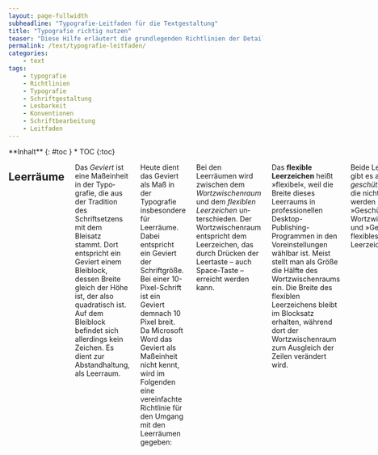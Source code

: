 ```yaml
---
layout: page-fullwidth
subheadline: "Typografie-Leitfaden für die Textgestaltung"
title: "Typografie richtig nutzen"
teaser: "Diese Hilfe erläutert die grundlegenden Richtlinien der Detail-Typografie bzw. Schriftgestaltung und beantwortet die Frage: Wie setze ich korrekt Zeichen ein?"
permalink: /text/typografie-leitfaden/
categories:
    - text
tags:
    - typografie
    - Richtlinien
    - Typografie
    - Schriftgestaltung
    - Lesbarkeit
    - Konventionen
    - Schriftbearbeitung
    - Leitfaden
---
```

<div class="row">
<div class="medium-5 medium-push-7 columns" markdown="1">
<div class="panel radius" markdown="1">
**Inhalt**
{: #toc }
*  TOC
{:toc}
</div>
</div><!-- /.medium-5.columns -->


<div class="medium-7 medium-pull-5 columns" markdown="1">


## Leerräume

Das *Geviert* ist eine Maßeinheit in der Typo­grafie, die aus der Tradition des Schriftsetzens mit dem Bleisatz stammt. Dort entspricht ein Geviert einem Bleiblock, dessen Breite gleich der Höhe ist, der also quadratisch ist. Auf dem Bleiblock befindet sich allerdings kein Zeichen. Es dient zur Abstandhaltung, als Leerraum.

Heute dient das Geviert als Maß in der Typografie insbesondere für Leerräume. Dabei entspricht ein Geviert der Schriftgröße. Bei einer 10-Pixel-Schrift ist ein Geviert demnach 10 Pixel breit. Da Micro­soft Word das Geviert als Maßeinheit nicht kennt, wird im Folgenden eine vereinfachte Richtlinie für den Umgang mit den Leerräumen gegeben:

Bei den Leerräumen wird zwischen dem *Wortzwischenraum* und dem *flexiblen Leerzeichen* un­terschieden. Der Wortzwischenraum entspricht dem Leerzeichen, das durch Drücken der Leertaste – auch Space-Taste – erreicht werden kann.

Das **flexible Leerzeichen** heißt »flexibel«, weil die Breite dieses Leerraums in professionellen Desktop-Publishing-Programmen in den Voreinstellungen wählbar ist. Meist stellt man als Größe die Hälfte des Wortzwischenraums ein. Die Breite des flexiblen Leerzeichens bleibt im Block­satz erhalten, während dort der Wortzwischenraum zum Ausgleich der Zeilen verändert wird.

Beide Leerräume gibt es auch als *geschützte Zeichen*, die nicht getrennt werden (= »Geschützter Wortzwischenraum« und »Geschütztes flexibles Leerzeichen«).

Kein **Leerraum** steht:

*   vor Satzzeichen › . , ; : ?
*   vor und nach einem Schrägstrich › /
*   bei Winkelangaben zwischen Maßzahl und Gradzeichen
    *   Beispiel: 90°
*   vor dem Zeichen für Zoll
    *   Beispiel: 18″
*   zwischen Vorzeichen und Zahl
    *   Beispiel: –3


Ein **Wortzwischenraum** steht…

*   …nach ausgeschriebenen Wörtern und Abkürzungen.
*   …nach Zeichen, die ein Wort vertreten.
    *   &
    *   –
    *   §
*   nach ausgelassenen Textteilen, die durch das Ellipsenzeichen (siehe mehr zum Ellipsenzeichen weiter unten) angedeutet werden.
*   nach Zahlen.
*   nach Satzzeichen.


Ein **Flexibles Leerzeichen**…

*   …steht nach Punkten innerhalb mehrgliedriger Abkürzungen, die in vollem Wortlaut gesprochen werden.
    *   z. B.
    *   i. A.
    *   u. a.
*   nutzt man zur Gliederung von Zahlen.
    *   1 000 000
*   fügt man bei Datumsangaben ein.
    *   28.07\. 2006


Ein **Geschützter Leerraum** steht beispielsweise…


* …zwischen einer Maßzahl und der Maßeinheit.
* …nach den Wörtern Seite, Nummer usw. und der dazugehörigen Ziffer.
* …zwischen Titeln, abgekürzten Vornamen und Namen.


## Gedanken- und Bindestrich


Der Mittestrich “-” wird verwendet als:

*   Trennstrich
*   Geschützter Trennstrich – wird nie getrennt
*   Bedingter Trennstrich – nicht sichtbar, wird ggf. mit Bindestrich getrennt
*   Bindestrich
    *   KSC-Fan
*   Ergänzungsstrich
    *   An- und Verkauf


**Halbgeviert-Strich** “–” wird verwendet als:

*   Gedankenstrich – mit Leerzeichen vor und nach dem Gedankenstrich
    *   Es funktionierte – da war ich mir sicher – alles einfacher mit…
*   Streckenstrich – ohne Leerzeichen vor und nach dem Streckenstrich
    *   Köln–Berlin
*   Strich für „gegen“ und “bis”
    *   KSC–Bayern
    *   2–3 Kilogramm
*   Minuszeichen
    *   3–2=1


## Anführungszeichen und Apostroph

Bei den zwei geraden Strichen „, die auf der Tastatur über Umschalt + 2 erreichbar sind, handelt es sich nicht um typografisch korrekte Anführungszeichen. In Deutschland sind dies entweder die Zeichen „ und ‟ – auch *kleine Tiefstehende 99* und *kleine hochstehende 66* oder die sich besser in das Schriftbild einfügenden Guillemets » und «. Ent­sprechend wird für Anführungen innerhalb von Anführungen die passenden halben Anführungs­zeichen ‚ und ‛ bzw. › und ‹ verwendet. Das korrekte Zeichen für ein Apostroph ist ’ –&nbsp;auch die kleine hochstehende 9 genannt.





## Ellipsen-Zeichen: …


Das Ellipsen-Zeichen – Auslassungszeichen – besteht nicht aus drei aufeinanderfolgenden Punkten sondern ist ein einzelnes, eigenständiges Zeichen: …




## Abkürzungen

*   Wenn eine mehrere Wörter umfassende Abkürzung am Anfang eines Satzes steht, verwendet man anstelle der Abkürzung die ausgeschriebene Version.
    *   Falsch ➡ Z. B.
    *   Richtig ➡ Zum Beispiel
*   Abkürzungen wie S., Bd., Nr., Anm. benutzt man nur, wenn ihnen kein Artikel oder keine Zahl vorangeht.
    *   Richtig ➡ S. 5
    *   Richtig ➡ Bd. 8
    *   Richtig ➡ die Seite 5
    *   Richtig ➡ der Band 8
    *   Richtig ➡ die Nummer 4
*   Bei mehrgliedrige Abkürzungen wird zwischen den einzelnen Gliedern nach dein Punkt ein geschütztes flexibles Leerzeichen gesetzt. Zum Beispiel: u.v.a.m.



## Et-Zeichen: &amp;, Grad-Zeichen, Paragraph-Zeichen, Prozent-Zeichen

*   Das **Et-Zeichen** *&* (lat. “und”) verwendet man nur in Firmennamen und steht zwischen zwei Wortzwischenräumen. In allen anderen Fällen darf nur *u.* als Abkürzung für *und*gesetzt werden.
    *   Scholz & Friends
*   Bei Temperaturen muss zwischen Zahl und **Gradzeichen** ° ein geschütztes *flexibles Leerzeichen*stehen. Bei allen anderen Gradangaben steht das Gradzeichen direkt hinter der Zahl. Das Gradzeichen ist kein hochgestellter Buchstabe oder Zahl, sondern ein eigenständiges Zeichen.
    *   ein Winkel von 360°
*   Zwischen einem **Paragraph-Zeichen** *§* und einer Zahl muss ein geschütztes *flexibles Leerzeichen* stehen. Zwei Paragraphzeichen *§§* kennzeichnen den Plural “Paragraphen”. Ohne Zahlenangabe wird das Wort Paragraph ausgeschrieben und kann nicht durch das Zeichen *§*ersetzt werden.
    *   § 113 a
*   **Prozent-/Promillezeichen** nutzt man nur in Verbindung mit Zahle. Zwischen dem Prozent- bzw. Promillezeichen und der Zahl steht ein geschütztes *flexibles Leerzeichen*.
    *   43% der Wähler entschieden sich für die CDU



## ss und ß



Das ß – auch Eszett oder scharfes S bzw. Scharf-S – ist ein Buchstabe, der aus einer aus einer Ligatur des deutschen Alphabets hervorgegangen ist. Wenn in einer Schriftart das ß nicht vorhanden ist, wird das Eszett mit ss ersetzt.<br>
In der Schweiz wird das ß nicht verwendet. 2006 wurde es offiziell für den amtlichen Schriftverkehr abgeschafft.

Schreibt man den Text ausschließlich in Großbuchstaben – also in Versalien –, so wird ß durch ss ersetzt – z. B. STRASSE.



## Nummern, Zahlen, Uhrzeit und Datum

*   **Telefonnummern, Telefaxnummern und Postfachnummern** unterteilt man in Zweierglieder und zwar von der letzten Ziffer ausgehend. Die Ortsnetzkennzahl wird in Klammern gesetzt. Die Gliederung erfolgt durch *flexible Leerzeichen*. Kontonummern gliedert man von der Endziffer aus in Dreiergruppen. Bankleitzahlen bestehen aus acht Ziffern und werden von links nach rechts in zwei Dreiergruppen und eine Zweiergruppe gegliedert.
    *   Telefonnummer ➡ 46 78 90
    *   Telefonnummer mit Ortskennzahl ➡(0 72 31) 46 36 57
    *   Kontonummer ➡ 7 388 499 273
    *   Bankleitzahlen ➡ 370 100 50

*   Die **ISBN**(Internationale Standardbuchnummer) besteht aus Landes-, Verlags-, Artikelnummer und Reihenschlüssel. Die Ziffern werden durch einen Bindestrich getrennt.
    *   ISBN 978-3-86680-192-9

*   **Postleitzahlen** werden nicht gegliedert.
*   Für **Uhrzeiten**sind verschiedene Schreibweisen üblich
    *   8 Uhr
    *   0.15 Uhr
    *   23:22 Uhr
*   **Zahlen mit mehr als drei Stellen** links oder rechts vom Komma gliedert man mit Hilfe eines *flexiblen Leerzeichens* vom Komma ausgehend in dreistellige Gruppen. Bei vierstelligen Zahlen ist die Gliederung nicht unbedingt erforderlich.
*   **Jahres-, Seiten-, Paragraphenangaben** werden nicht gegliedert.
*   Besteht die **Ziffer vor oder die Einheit** nur aus einem Zeichen, wird ein *flexibles Leerzeichen* verwendet.
*   Die **Trennung von Ziffer und Einheit** sollte vermieden werden (geschützter Leerraum).
*   Bei der Datumsangabe setzt man einen Punkt nach der Zahl für den Tag und Monat. Jahresangaben benötigen keinen Punkt. Zwischen Tag und Monat sowie zwischen Monat und Jahr wird ein *flexibles Leerzeichen* gesetzt – siehe Beispiel 1\. Vor der Jahresangabe lässt man einen normalen Abstand, wenn der Monat ausgeschrieben wird – siehe Beispiel 2.
    *   04.09.2006
    *   4\. September 2006



## Klammern

*   wird ein gemischter Text (z. B. gerade und kursiv) cingeklan-imert so werden die Klammern in Grundschrift (gerade) gesetzt.
*   Beginnt und endet ein Text unterschiedlich (gerade und kursiv) so werden die Klarnrnein gerade gesetzt.
*   Bei kursiven Text werden die Klarnmern auch kursiv gesetzt.
*   Binde- und Gedankenstrich sowie das Gleichheitszeichen werden innerhalb fetter Schrift ebenfalls fett gesetzt.

## Trennungen


Keine Trennung erfolgen:

*   in Überschriften und Inhaltsverzeichnissen
*   in Eigennamen



## Weiterführende Links, Quellen und Bücher

“**Detailtypografie: Nachschlagewerk für alle Fragen zu Schrift und Satz” von Friedrich Forssman, Ralf de Jong

**Verlag Hermann Schmidt Mainz, 2004, ISBN-10: 3874396428, <a href="http://www.amazon.de/gp/product/3874396428/ref=as_li_ss_tl?ie=UTF8&amp;tag=phlow-21&amp;linkCode=as2&amp;camp=1638&amp;creative=19454&amp;creativeASIN=3874396428">Amazon-Link</a>




</div><!-- /.medium-7.columns -->
</div><!-- /.row -->
